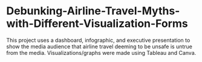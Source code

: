 # Debunking-Airline-Travel-Myths-with-Different-Visualization-Forms
This project uses a dashboard, infographic, and executive presentation to show 
the media audience that airline travel deeming to be unsafe is untrue from the 
media. Visualizations/graphs were made using Tableau and Canva.
